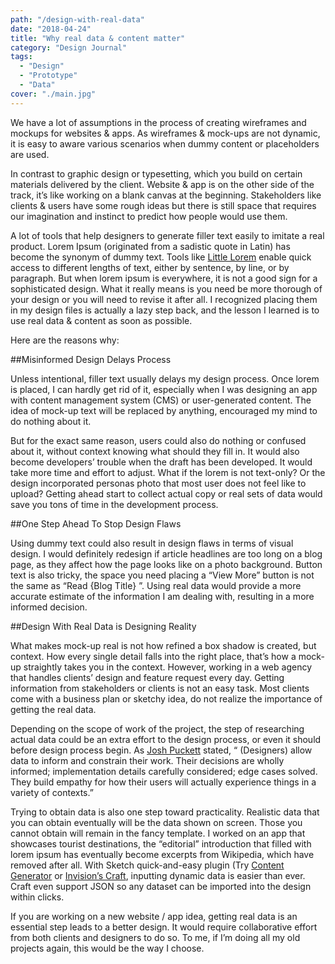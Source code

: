 ```yaml
---
path: "/design-with-real-data"
date: "2018-04-24"
title: "Why real data & content matter"
category: "Design Journal"
tags: 
  - "Design"
  - "Prototype"
  - "Data"
cover: "./main.jpg"
---
```


We have a lot of assumptions in the process of creating wireframes and mockups for websites & apps. As wireframes & mock-ups are not dynamic, it is easy to aware various scenarios when dummy content or placeholders are used.

In contrast to graphic design or typesetting, which you build on certain materials delivered by the client. Website & app is on the other side of the track, it’s like working on a blank canvas at the beginning. Stakeholders like clients & users have some rough ideas but there is still space that requires our imagination and instinct to predict how people would use them.

A lot of tools that help designers to generate filler text easily to imitate a real product. Lorem Ipsum (originated from a sadistic quote in Latin) has become the synonym of dummy text. Tools like [Little Lorem](https://itunes.apple.com/us/app/littleipsum/id405772121?mt=12) enable quick access to different lengths of text, either by sentence, by line, or by paragraph. But when lorem ipsum is everywhere, it is not a good sign for a sophisticated design. What it really means is you need be more thorough of your design or you will need to revise it after all. I recognized placing them in my design files is actually a lazy step back, and the lesson I learned is to use real data & content as soon as possible.

Here are the reasons why:

##Misinformed Design Delays Process

Unless intentional, filler text usually delays my design process. Once lorem is placed, I can hardly get rid of it, especially when I was designing an app with content management system (CMS) or user-generated content. The idea of mock-up text will be replaced by anything, encouraged my mind to do nothing about it.

But for the exact same reason, users could also do nothing or confused about it, without context knowing what should they fill in. It would also become developers’ trouble when the draft has been developed. It would take more time and effort to adjust. What if the lorem is not text-only? Or the design incorporated personas photo that most user does not feel like to upload? Getting ahead start to collect actual copy or real sets of data would save you tons of time in the development process.

##One Step Ahead To Stop Design Flaws

Using dummy text could also result in design flaws in terms of visual design. I would definitely redesign if article headlines are too long on a blog page, as they affect how the page looks like on a photo background. Button text is also tricky, the space you need placing a “View More” button is not the same as “Read {Blog Title} ”. Using real data would provide a more accurate estimate of the information I am dealing with, resulting in a more informed decision.

##Design With Real Data is Designing Reality

What makes mock-up real is not how refined a box shadow is created, but context. How every single detail falls into the right place, that’s how a mock-up straightly takes you in the context. However, working in a web agency that handles clients’ design and feature request every day. Getting information from stakeholders or clients is not an easy task. Most clients come with a business plan or sketchy idea, do not realize the importance of getting the real data.

Depending on the scope of work of the project, the step of researching actual data could be an extra effort to the design process, or even it should before design process begin. As [Josh Puckett](https://medium.com/bridge-collection/modern-design-tools-using-real-data-62d499e97482) stated, “ (Designers) allow data to inform and constrain their work. Their decisions are wholly informed; implementation details carefully considered; edge cases solved. They build empathy for how their users will actually experience things in a variety of contexts.”

Trying to obtain data is also one step toward practicality. Realistic data that you can obtain eventually will be the data shown on screen. Those you cannot obtain will remain in the fancy template. I worked on an app that showcases tourist destinations, the “editorial” introduction that filled with lorem ipsum has eventually become excerpts from Wikipedia, which have removed after all. With Sketch quick-and-easy plugin (Try [Content Generator](https://github.com/timuric/Content-generator-sketch-plugin) or [Invision’s Craft](https://www.invisionapp.com/craft), inputting dynamic data is easier than ever. Craft even support JSON so any dataset can be imported into the design within clicks.

If you are working on a new website / app idea, getting real data is an essential step leads to a better design. It would require collaborative effort from both clients and designers to do so. To me, if I’m doing all my old projects again, this would be the way I choose.